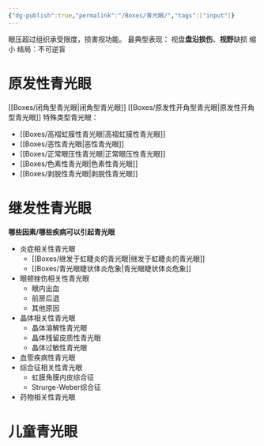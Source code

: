 ```yaml
---
{"dg-publish":true,"permalink":"/Boxes/青光眼/","tags":["input"]}
---
```


眼压超过组织承受限度，损害视功能。
最典型表现：
	视盘**盘沿损伤**、**视野**缺损 缩小
结局：不可逆盲




# 原发性青光眼
[[Boxes/闭角型青光眼\|闭角型青光眼]]
[[Boxes/原发性开角型青光眼\|原发性开角型青光眼]]
特殊类型青光眼：
* [[Boxes/高褶虹膜性青光眼\|高褶虹膜性青光眼]]
* [[Boxes/恶性青光眼\|恶性青光眼]]
* [[Boxes/正常眼压性青光眼\|正常眼压性青光眼]]
* [[Boxes/色素性青光眼\|色素性青光眼]]
* [[Boxes/剥脱性青光眼\|剥脱性青光眼]]
# 继发性青光眼
**哪些因素/哪些疾病可以引起青光眼**
* 炎症相关性青光眼
	* [[Boxes/继发于虹睫炎的青光眼\|继发于虹睫炎的青光眼]]
	* [[Boxes/青光眼睫状体炎危象\|青光眼睫状体炎危象]]
* 眼顿挫伤相关性青光眼
	* 眼内出血
	* 前房后退
	* 其他原因
* 晶体相关性青光眼
	* 晶体溶解性青光眼
	* 晶体残留皮质性青光眼
	* 晶体过敏性青光眼
* 血管疾病性青光眼
* 综合征相关性青光眼
	* 虹膜角膜内皮综合征
	* Strurge-Weber综合征
* 药物相关性青光眼

# 儿童青光眼
